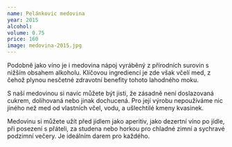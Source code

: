 ```yaml
---
name: Pelánkovic medovina
year: 2015
alcohol: 
volume: 0.75
price: 160
image: medovina-2015.jpg
---
```


Podobně jako víno je i medovina nápoj vyráběný z přírodních surovin s nižším obsahem alkoholu. Klíčovou ingrediencí je zde však včelí med, z čehož plynou nesčetné zdravotní benefity tohoto lahodného moku. 

S naší medovinou si navíc můžete být jisti, že zásadně není doslazovaná cukrem, dolihovaná nebo jinak dochucená. Pro její výrobu nepoužíváme nic jiného než med od vlastních včel, vodu, a ušlechtilé kmeny kvasinek.

Medovinu si můžete užít před jídlem jako aperitiv, jako dezertní víno po jídle, při posezení s přáteli, za studena nebo horkou pro chladné zimní a sychravé podzimní večery. Je ideálním darem pro každého.

